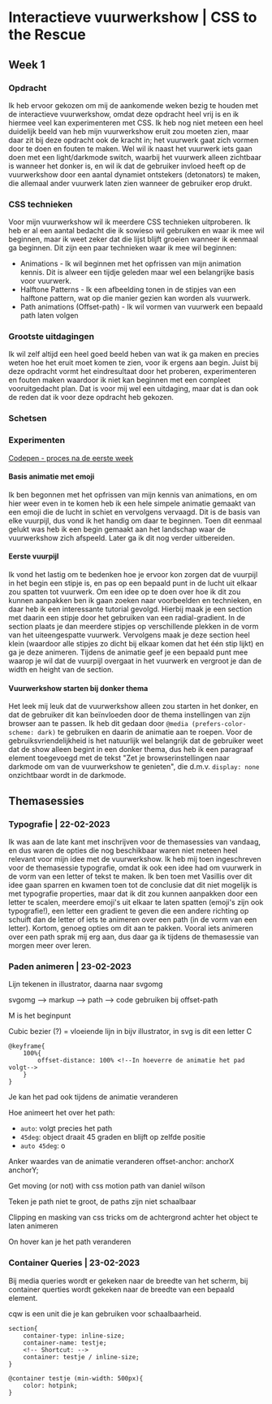 # Interactieve vuurwerkshow | CSS to the Rescue 

## Week 1
### Opdracht
Ik heb ervoor gekozen om mij de aankomende weken bezig te houden met de interactieve vuurwerkshow, omdat deze opdracht heel vrij is en ik hiermee veel kan experimenteren met CSS. Ik heb nog niet meteen een heel duidelijk beeld van heb mijn vuurwerkshow eruit zou moeten zien, maar daar zit bij deze opdracht ook de kracht in; het vuurwerk gaat zich vormen door te doen en fouten te maken. Wel wil ik naast het vuurwerk iets gaan doen met een light/darkmode switch, waarbij het vuurwerk alleen zichtbaar is wanneer het donker is, en wil ik dat de gebruiker invloed heeft op de vuurwerkshow door een aantal dynamiet ontstekers (detonators) te maken, die allemaal ander vuurwerk laten zien wanneer de gebruiker erop drukt.

### CSS technieken
Voor mijn vuurwerkshow wil ik meerdere CSS technieken uitproberen. Ik heb er al een aantal bedacht die ik sowieso wil gebruiken en waar ik mee wil beginnen, maar ik weet zeker dat die lijst blijft groeien wanneer ik eenmaal ga beginnen. Dit zijn een paar technieken waar ik mee wil beginnen:
* Animations - Ik wil beginnen met het opfrissen van mijn animation kennis. Dit is alweer een tijdje geleden maar wel een belangrijke basis voor vuurwerk.
* Halftone Patterns - Ik een afbeelding tonen in de stipjes van een halftone pattern, wat op die manier gezien kan worden als vuurwerk.
* Path animations (Offset-path) - Ik wil vormen van vuurwerk een bepaald path laten volgen

### Grootste uitdagingen
Ik wil zelf altijd een heel goed beeld heben van wat ik ga maken en precies weten hoe het eruit moet komen te zien, voor ik ergens aan begin. Juist bij deze opdracht vormt het eindresultaat door het proberen, experimenteren en fouten maken waardoor ik niet kan beginnen met een compleet vooruitgedacht plan. Dat is voor mij wel een uitdaging, maar dat is dan ook de reden dat ik voor deze opdracht heb gekozen.

### Schetsen


### Experimenten
[Codepen - proces na de eerste week](https://codepen.io/pipharsveld/pen/rNZLWzx)
#### Basis animatie met emoji
Ik ben begonnen met het opfrissen van mijn kennis van animations, en om hier weer even in te komen heb ik een hele simpele animatie gemaakt van een emoji die de lucht in schiet en vervolgens vervaagd. Dit is de basis van elke vuurpijl, dus vond ik het handig om daar te beginnen. Toen dit eenmaal gelukt was heb ik een begin gemaakt aan het landschap waar de vuurwerkshow zich afspeeld. Later ga ik dit nog verder uitbereiden.

#### Eerste vuurpijl
Ik vond het lastig om te bedenken hoe je ervoor kon zorgen dat de vuurpijl in het begin een stipje is, en pas op een bepaald punt in de lucht uit elkaar zou spatten tot vuurwerk. Om een idee op te doen over hoe ik dit zou kunnen aanpakken ben ik gaan zoeken naar voorbeelden en technieken, en daar heb ik een interessante tutorial gevolgd. Hierbij maak je een section met daarin een stipje door het gebruiken van een radial-gradient. In de section plaats je dan meerdere stipjes op verschillende plekken in de vorm van het uiteengespatte vuurwerk. Vervolgens maak je deze section heel klein (waardoor alle stipjes zo dicht bij elkaar komen dat het één stip lijkt) en ga je deze animeren. Tijdens de animatie geef je een bepaald punt mee waarop je wil dat de vuurpijl overgaat in het vuurwerk en vergroot je dan de width en height van de section.

#### Vuurwerkshow starten bij donker thema
Het leek mij leuk dat de vuurwerkshow alleen zou starten in het donker, en dat de gebruiker dit kan beïnvloeden door de thema instellingen van zijn browser aan te passen. Ik heb dit gedaan door `@media (prefers-color-scheme: dark)` te gebruiken en daarin de animatie aan te roepen. Voor de gebruiksvriendelijkheid is het natuurlijk wel belangrijk dat de gebruiker weet dat de show alleen begint in een donker thema, dus heb ik een paragraaf element toegevoegd met de tekst "Zet je browserinstellingen naar darkmode om van de vuurwerkshow te genieten", die d.m.v. `display: none` onzichtbaar wordt in de darkmode.

<!-- ## Week 2
### Voortgang

### Soepel en lastig

### 'Mislukte' experimenten

### Nieuwe inzichten

### Wijzigingen aan het 1e plan

### Uitdagingen voor komende week

## Week 3


## Week 4 -->


## Themasessies
### Typografie | 22-02-2023
Ik was aan de late kant met inschrijven voor de themasessies van vandaag, en dus waren de opties die nog beschikbaar waren niet meteen heel relevant voor mijn idee met de vuurwerkshow. Ik heb mij toen ingeschreven voor de themasessie typografie, omdat ik ook een idee had om vuurwerk in de vorm van een letter of tekst te maken. Ik ben toen met Vasillis over dit idee gaan sparren en kwamen toen tot de conclusie dat dit niet mogelijk is met typografie properties, maar dat ik dit zou kunnen aanpakken door een letter te scalen, meerdere emoji's uit elkaar te laten spatten (emoji's zijn ook typografie!), een letter een gradient te geven die een andere richting op schuift dan de letter of iets te animeren over een path (in de vorm van een letter). Kortom, genoeg opties om dit aan te pakken. Vooral iets animeren over een path sprak mij erg aan, dus daar ga ik tijdens de themasessie van morgen meer over leren.

### Paden animeren | 23-02-2023
Lijn tekenen in illustrator, daarna naar svgomg

svgomg --> markup --> path --> code gebruiken bij offset-path

M is het beginpunt

Cubic bezier (?) = vloeiende lijn in bijv illustrator, in svg is dit een letter C

```
@keyframe{
    100%{
        offset-distance: 100% <!--In hoeverre de animatie het pad volgt--> 
    }
}
```

Je kan het pad ook tijdens de animatie veranderen

Hoe animeert het over het path:
* ```auto```: volgt precies het path
* ```45deg```: object draait 45 graden en blijft op zelfde positie
* ```auto 45deg```: o

Anker waardes van de animatie veranderen
offset-anchor: anchorX anchorY;

Get moving (or not) with css motion path van daniel wilson

Teken je path niet te groot, de paths zijn niet schaalbaar

Clipping en masking van css tricks om de achtergrond achter het object te laten animeren

On hover kan je het path veranderen 

### Container Queries | 23-02-2023
Bij media queries wordt er gekeken naar de breedte van het scherm, bij container querties wordt gekeken naar de breedte van een bepaald element.

cqw is een unit die je kan gebruiken voor schaalbaarheid.

```
section{
    container-type: inline-size;
    container-name: testje;
    <!-- Shortcut: -->
    container: testje / inline-size;
}

@container testje (min-width: 500px){
    color: hotpink;
}
```
